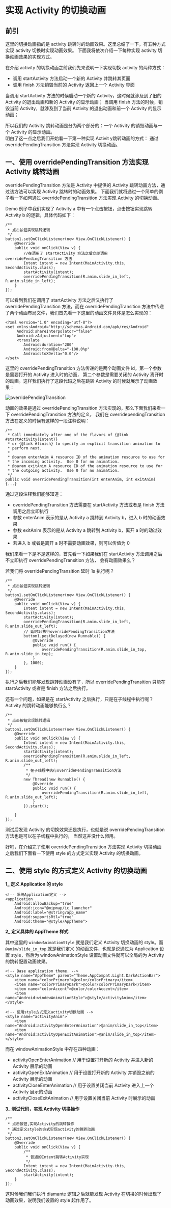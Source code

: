 # 实现 Activity 的切换动画

## 前引

这里的切换动画指的是 activity 跳转时的动画效果。这里总结了一下，有五种方式实现 activity 切换时实现动画效果。
下面我将依次介绍一下每种实现 activity 切换动画效果的实现方式。

在介绍 activity 的切换动画之前我们先来说明一下实现切换 activity 的两种方式：

* 调用 startActivity 方法启动一个新的 Activity 并跳转其页面
* 调用 finish 方法销毁当前的 Activity 返回上一个 Activity 界面

当调用 startActivity 方法的时候启动一个新的 Activity，这时候就涉及到了旧的 Activity 的退出动画和新的 Activity 的显示动画； 
当调用 finish 方法的时候，销毁当前 Activity，就涉及到了当前 Activity 的退出动画和前一个 Activity 的显示动画；

所以我们的 Activity 跳转动画是分为两个部分的：一个 Activity 的销毁动画与一个 Activity 的显示动画。  
明白了这一点之后我们开始看一下第一种实现 Activit y跳转动画的方式：
通过 overridePendingTransition 方法实现 Activity 切换动画。

## 一、使用 overridePendingTransition 方法实现 Activity 跳转动画

overridePendingTransition 方法是 Activity 中提供的 Activity 跳转动画方法，通过该方法可以实现 Activity 跳转时的动画效果。
下面我们就将通过一个简单的例子看一下如何通过 overridePendingTransition 方法实现 Activity 的切换动画。

Demo 例子中我们实现了 Activity a 中有一个点击按钮，点击按钮实现跳转 Activity b 的逻辑，具体代码如下：

    /**
     * 点击按钮实现跳转逻辑
     */
    button1.setOnClickListener(new View.OnClickListener() {
        @Override
        public void onClick(View v) {
            //在调用了 startActivity 方法之后立即调用 overridePendingTransition 方法
            Intent intent = new Intent(MainActivity.this, SecondActivity.class);
            startActivity(intent);
            overridePendingTransition(R.anim.slide_in_left, R.anim.slide_in_left);
        }
    });


可以看到我们在调用了 startActivity 方法之后又执行了 overridePendingTransition 方法，而在 overridePendingTransition 
方法中传递了两个动画布局文件，我们首先看一下这里的动画文件具体是怎么实现的：

    <?xml version="1.0" encoding="utf-8"?>
    <set xmlns:Android="http://schemas.Android.com/apk/res/Android"
         Android:shareInterpolator="false"
         Android:zAdjustment="top">
         <translate
            Android:duration="200"
            Android:fromXDelta="-100.0%p"
            Android:toXDelta="0.0"/>
    </set>

这里的 overridePendingTransition 方法传递的是两个动画文件 id，第一个参数是需要打开的 Activity 进入时的动画，
第二个参数是需要关闭的 Activity 离开时的动画。这样我们执行了这段代码之后在跳转 Activity 的时候就展示了动画效果： 

![overridePendingTransition](https://cdn.jsdelivr.net/gh/ocnyang/Android-Animation-Set@master/README_Res/overridePendingTransition.gif?token=AQ83MqQRBPU3KmuAoudHA0i4McHSRGMbks5axHtMwA%3D%3D)

动画的效果是通过 overridePendingTransition 方法实现的，那么下面我们来看一下 overridePendingTransition 方法的定义，
我们在 overridependingTransition 方法在定义的时候有这样的一段注释说明：

    /**
     * Call immediately after one of the flavors of {@link #startActivity(Intent)}
     * or {@link #finish} to specify an explicit transition animation to
     * perform next.
     *
     * @param enterAnim A resource ID of the animation resource to use for
     * the incoming activity.  Use 0 for no animation.
     * @param exitAnim A resource ID of the animation resource to use for
     * the outgoing activity.  Use 0 for no animation.
     */
    public void overridePendingTransition(int enterAnim, int exitAnim) {...}

通过这段注释我们能够知道：  

* overridePendingTransition 方法需要在 startActivity 方法或者是 finish 方法调用之后立即执行
* 参数 enterAnim 表示的是从 Activity a 跳转到 Activity b，进入 b 时的动画效果
* 参数 exitAnim 表示的是从 Activity a 跳转到 Activity b，离开 a 时的动过效果
* 若进入 b 或者是离开 a 时不需要动画效果，则可以传值为 0

我们来看一下是不是这样的，首先看一下如果我们在 startActivity 方法调用之后不立即执行 overridePendingTransition 方法，
会有动画效果么？

若我们将 overridePendingTransition 延时 1s 执行呢？

    /**
     * 点击按钮实现跳转逻辑
     */
    button1.setOnClickListener(new View.OnClickListener() {
        @Override
        public void onClick(View v) {
            Intent intent = new Intent(MainActivity.this, SecondActivity.class);
            startActivity(intent);
            overridePendingTransition(R.anim.slide_in_left, R.anim.slide_out_left);
            // 延时1s执行overridePendingTransition方法 
            button1.postDelayed(new Runnable() {
                @Override
                public void run() {
                    overridePendingTransition(R.anim.slide_in_top, R.anim.slide_in_top);
                }
            }, 1000);
        }
    });

执行之后我们能够发现跳转动画没有了，所以 overridePendingTransition 只能在 startActivity 或者是 finish 方法之后执行。

还有一个问题，如果是在 startActivity 之后执行，只是在子线程中执行呢？Activity 的跳转动画能够执行么？

    /**
     * 点击按钮实现跳转逻辑
     */
    button1.setOnClickListener(new View.OnClickListener() {
        @Override
        public void onClick(View v) {
            Intent intent = new Intent(MainActivity.this, SecondActivity.class);
            startActivity(intent);
            overridePendingTransition(R.anim.slide_in_left, R.anim.slide_out_left);
            /**
             * 在子线程中执行overridePendingTransition方法
             */
            new Thread(new Runnable() {
                @Override
                public void run() {
                    overridePendingTransition(R.anim.slide_in_left, R.anim.slide_out_left);
                }
            }).start();
    
        }
    });

测试后发现 Activity 的切换效果还是执行，也就是说 overridePendingTransition 方法也是可以在子线程中执行的，
当然这并没什么卵用。

好吧，在介绍完了使用 overridePendingTransition 方法实现 Activity 切换动画之后我们下面看一下使用 style 的方式定义实现 
Activity 的切换动画。

## 二、使用 style 的方式定义 Activity 的切换动画

**1_ 定义 Application 的 style**

    <!-- 系统Application定义 -->
    <application
        Android:allowBackup="true"
        Android:icon="@mipmap/ic_launcher"
        Android:label="@string/app_name"
        Android:supportsRtl="true"
        Android:theme="@style/AppTheme">

**2_ 定义具体的 AppTheme 样式**

其中这里的 `windowAnimationStyle` 就是我们定义 Activity 切换动画的 style。而 `@anim/slide_in_top` 就是我们定义
的动画文件，也就是说通过为 Application 设置 style，然后为 windowAnimationStyle 设置动画文件就可以全局的为 Activity 
的跳转配置动画效果。

    <!-- Base application theme. -->
    <style name="AppTheme" parent="Theme.AppCompat.Light.DarkActionBar">
        <item name="colorPrimary">@color/colorPrimary</item>
        <item name="colorPrimaryDark">@color/colorPrimaryDark</item>
        <item name="colorAccent">@color/colorAccent</item>
        <item name="Android:windowAnimationStyle">@style/activityAnim</item>
    </style>

    <!-- 使用style方式定义activity切换动画 -->
    <style name="activityAnim">
        <item name="Android:activityOpenEnterAnimation">@anim/slide_in_top</item>
        <item name="Android:activityOpenExitAnimation">@anim/slide_in_top</item>
    </style>

而在 windowAnimationStyle 中存在四种动画：

* activityOpenEnterAnimation // 用于设置打开新的 Activity 并进入新的 Activity 展示的动画
* activityOpenExitAnimation  // 用于设置打开新的 Activity 并销毁之前的 Activity 展示的动画
* activityCloseEnterAnimation  // 用于设置关闭当前 Activity 进入上一个 Activity 展示的动画
* activityCloseExitAnimation  // 用于设置关闭当前 Activity 时展示的动画

**3_ 测试代码，实现 Activity 切换操作**

    /**
     * 点击按钮,实现Activity的跳转操作
     * 通过定义style的方式实现activity的跳转动画
     */
    button2.setOnClickListener(new View.OnClickListener() {
        @Override
        public void onClick(View v) {
            /**
             * 普通的Intent跳转Activity实现
             */
            Intent intent = new Intent(MainActivity.this, SecondActivity.class);
            startActivity(intent);
        }
    });

这时候我们我们执行 diamante 逻辑之后就能发现 Activity 在切换的时候出现了动画效果，说明我们设置的 style 起作用了。